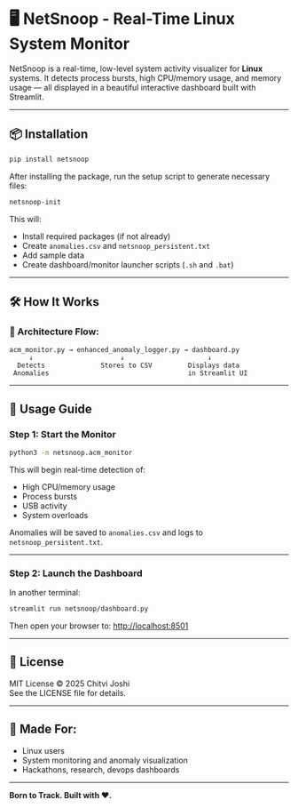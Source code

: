 
# 🖥️ NetSnoop - Real-Time Linux System Monitor

NetSnoop is a real-time, low-level system activity visualizer for **Linux** systems. It detects process bursts, high CPU/memory usage, and memory usage — all displayed in a beautiful interactive dashboard built with Streamlit.

---

## 📦 Installation

```bash
pip install netsnoop
```

After installing the package, run the setup script to generate necessary files:

```bash
netsnoop-init
```

This will:
- Install required packages (if not already)
- Create `anomalies.csv` and `netsnoop_persistent.txt`
- Add sample data
- Create dashboard/monitor launcher scripts (`.sh` and `.bat`)

---

## 🛠️ How It Works

### 🔄 Architecture Flow:

```
acm_monitor.py → enhanced_anomaly_logger.py → dashboard.py
     ↓                      ↓                     ↓
  Detects              Stores to CSV         Displays data
 Anomalies                                   in Streamlit UI
```

---

## 🚀 Usage Guide

### Step 1: Start the Monitor
```bash
python3 -m netsnoop.acm_monitor
```

This will begin real-time detection of:
- High CPU/memory usage
- Process bursts
- USB activity
- System overloads

Anomalies will be saved to `anomalies.csv` and logs to `netsnoop_persistent.txt`.

---

### Step 2: Launch the Dashboard
In another terminal:

```bash
streamlit run netsnoop/dashboard.py
```

Then open your browser to: [http://localhost:8501](http://localhost:8501)

---

## 🧾 License

MIT License © 2025 Chitvi Joshi  
See the LICENSE file for details.

---

## 🧠 Made For:
- Linux users
- System monitoring and anomaly visualization
- Hackathons, research, devops dashboards

---

**Born to Track. Built with ❤️.**
